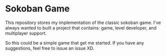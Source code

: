 # Sokoban Game

This repository stores my implementation of the classic sokoban game. I've always wanted to built a project that contains: game, level developer, and multiplayer support.

So this could be a simple game that get me started. If you have any suggestions, feel free to issue an issue XD.
